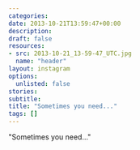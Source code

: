 ```yaml
---
categories:
date: 2013-10-21T13:59:47+00:00
description:
draft: false
resources:
- src: 2013-10-21_13-59-47_UTC.jpg
  name: "header"
layout: instagram
options:
  unlisted: false
stories:
subtitle:
title: "Sometimes you need..."
tags: []
---
```


"Sometimes you need..."
